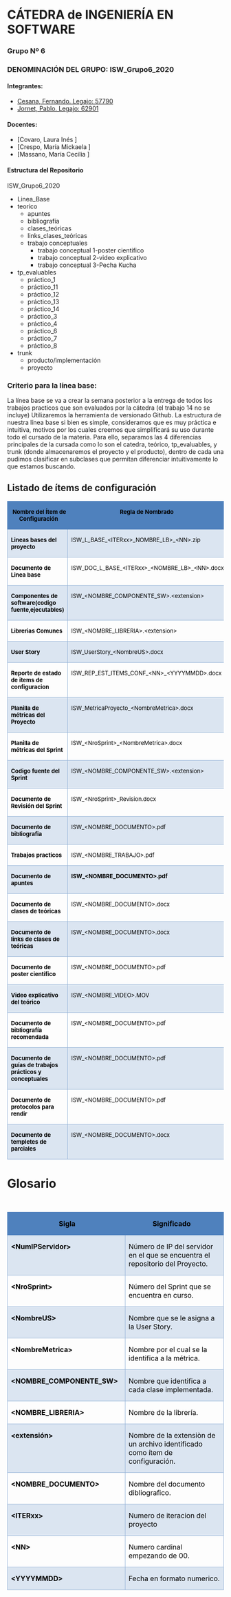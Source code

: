 # CÁTEDRA de INGENIERÍA EN SOFTWARE
### Grupo Nº 6

### DENOMINACIÓN DEL GRUPO: ISW_Grupo6_2020

#### Integrantes:

- [Cesana, Fernando. Legajo: 57790 ](https://github.com/Fernando939 " Cesana, Fernando. Legajo: 57790")
- [Jornet, Pablo. Legajo: 62901 ](https://github.com/PabloJornet " Jornet, Pablo. Legajo: 62901")


#### Docentes:

- [Covaro, Laura Inés ]
- [Crespo, María Mickaela ]
- [Massano, María Cecilia ]

#### Estructura del Repositorio
                
 ISW_Grupo6_2020
+ Linea_Base
+ teorico
    + apuntes
	+ bibliografía
	+ clases_teóricas
	+ links_clases_teóricas
	+ trabajo conceptuales
		+ trabajo conceptual 1-poster cientifico
		+ trabajo conceptual 2-video explicativo
		+ trabajo conceptual 3-Pecha Kucha
+ tp_evaluables
    * práctico_1
	* práctico_11
	* práctico_12
	* práctico_13
	* práctico_14
	* práctico_3
	* práctico_4
	* práctico_6
	* práctico_7
	* práctico_8
+ trunk
	* producto/implementación
	* proyecto

### Criterio para la línea base:

La línea base se va a crear la semana 
posterior a la entrega de todos los trabajos 
practicos que son evaluados por la cátedra (el trabajo 14 no se incluye)
Utilizaremos la herramienta de versionado Github. La estructura de nuestra línea base si bien es simple, consideramos que es muy práctica e
 intuitiva, motivos por los cuales creemos que simplificará su uso
 durante todo el cursado de la materia. Para ello, separamos las 4 diferencias principales de la cursada como lo son el catedra, teórico, tp_evaluables, 
 y trunk (donde almacenaremos el proyecto y el producto), dentro de cada una pudimos
 clasificar en subclases que permitan diferenciar intuitivamente lo que estamos buscando.





## Listado de ítems de configuración

<TABLE WIDTH=982 CELLPADDING=7 CELLSPACING=0>
	<COL WIDTH=114>
	<COL WIDTH=349>
	<COL WIDTH=411>
	<COL WIDTH=50>
	<TR VALIGN=TOP>
		<TD WIDTH=114 HEIGHT=12 BGCOLOR="#4f81bd" STYLE="border-top: 1px solid #4f81bd; border-bottom: 1px solid #4f81bd; border-left: 1px solid #4f81bd; border-right: none; padding-top: 0in; padding-bottom: 0in; padding-left: 0.08in; padding-right: 0in">
			<P ALIGN=CENTER><FONT COLOR="#000000"><FONT SIZE=2><B>Nombre del
			Ítem de Configuración&nbsp;</B></FONT></FONT></P>
		</TD>
		<TD WIDTH=349 BGCOLOR="#4f81bd" STYLE="border-top: 1px solid #4f81bd; border-bottom: 1px solid #4f81bd; border-left: none; border-right: none; padding: 0in">
			<P ALIGN=CENTER><FONT COLOR="#000000"><FONT SIZE=2><B>Regla de
			Nombrado&nbsp;</B></FONT></FONT></P>
		</TD>
		<TD WIDTH=411 BGCOLOR="#4f81bd" STYLE="border-top: 1px solid #4f81bd; border-bottom: 1px solid #4f81bd; border-left: none; border-right: none; padding: 0in">
			<P ALIGN=CENTER><FONT COLOR="#000000"><FONT SIZE=2><B>Ubicación
			Física&nbsp;</B></FONT></FONT></P>
		</TD>
		<TD WIDTH=50 BGCOLOR="#4f81bd" STYLE="border-top: 1px solid #4f81bd; border-bottom: 1px solid #4f81bd; border-left: none; border-right: 1px solid #4f81bd; padding-top: 0in; padding-bottom: 0in; padding-left: 0in; padding-right: 0.08in">
			<P ALIGN=CENTER><FONT COLOR="#000000"><FONT SIZE=2><B>Tipo de Ítem</B></FONT></FONT></P>
		</TD>
	</TR>
	<TR VALIGN=TOP>
		<TD WIDTH=114 HEIGHT=13 BGCOLOR="#dbe5f1" STYLE="border-top: 1px solid #4f81bd; border-bottom: 1px solid #95b3d7; border-left: 1px solid #95b3d7; border-right: 1px solid #95b3d7; padding: 0in 0.08in">
			<P><FONT COLOR="#000000"><FONT SIZE=2><B>Lineas bases del proyecto</B></FONT></FONT></P>
		</TD>
		<TD WIDTH=349 BGCOLOR="#dbe5f1" STYLE="border-top: 1px solid #4f81bd; border-bottom: 1px solid #95b3d7; border-left: 1px solid #95b3d7; border-right: 1px solid #95b3d7; padding: 0in 0.08in">
			<P><FONT COLOR="#000000"><FONT SIZE=2>ISW_L_BASE_&lt;ITERxx&gt;_NOMBRE_LB&gt;_&lt;NN&gt;.zip</FONT></FONT></P>
		</TD>
		<TD WIDTH=411 BGCOLOR="#dbe5f1" STYLE="border-top: 1px solid #4f81bd; border-bottom: 1px solid #95b3d7; border-left: 1px solid #95b3d7; border-right: 1px solid #95b3d7; padding: 0in 0.08in">
			<P><FONT COLOR="#000000"><FONT SIZE=2>http://&lt;NumIPServidor&gt;/ISW/linea_base</FONT></FONT></P>
		</TD>
		<TD WIDTH=50 BGCOLOR="#dbe5f1" STYLE="border-top: 1px solid #4f81bd; border-bottom: 1px solid #95b3d7; border-left: 1px solid #95b3d7; border-right: 1px solid #95b3d7; padding: 0in 0.08in">
			<P><FONT COLOR="#000000"><FONT SIZE=2>Iteración</FONT></FONT></P>
		</TD>
	</TR>
	<TR VALIGN=TOP>
		<TD WIDTH=114 HEIGHT=13 STYLE="border: 1px solid #95b3d7; padding: 0in 0.08in">
			<P><FONT COLOR="#000000"><FONT SIZE=2><B>Documento de Linea base</B></FONT></FONT></P>
		</TD>
		<TD WIDTH=349 STYLE="border: 1px solid #95b3d7; padding: 0in 0.08in">
			<P><FONT COLOR="#000000"><FONT SIZE=2>ISW_DOC_L_BASE_&lt;ITERxx&gt;_&lt;NOMBRE_LB&gt;_&lt;NN&gt;.docx</FONT></FONT></P>
		</TD>
		<TD WIDTH=411 STYLE="border: 1px solid #95b3d7; padding: 0in 0.08in">
			<P><FONT COLOR="#000000"><FONT SIZE=2>http://&lt;NumIPServidor&gt;/ISW/linea_base</FONT></FONT></P>
		</TD>
		<TD WIDTH=50 STYLE="border: 1px solid #95b3d7; padding: 0in 0.08in">
			<P><FONT COLOR="#000000"><FONT SIZE=2>Iteración</FONT></FONT></P>
		</TD>
	</TR>
	<TR VALIGN=TOP>
		<TD WIDTH=114 HEIGHT=21 BGCOLOR="#dbe5f1" STYLE="border: 1px solid #95b3d7; padding: 0in 0.08in">
			<P><FONT COLOR="#000000"><FONT SIZE=2><B>Componentes de
			software(codigo fuente,ejecutables)</B></FONT></FONT></P>
		</TD>
		<TD WIDTH=349 BGCOLOR="#dbe5f1" STYLE="border: 1px solid #95b3d7; padding: 0in 0.08in">
			<P><FONT COLOR="#000000"><FONT SIZE=2>ISW_&lt;NOMBRE_COMPONENTE_SW&gt;.&lt;extension&gt;</FONT></FONT></P>
		</TD>
		<TD WIDTH=411 BGCOLOR="#dbe5f1" STYLE="border: 1px solid #95b3d7; padding: 0in 0.08in">
			<P><FONT COLOR="#000000"><FONT SIZE=2>http://&lt;NumIPServidor&gt;/ISW/trunk/producto/implementacion/código
			fuente</FONT></FONT></P>
		</TD>
		<TD WIDTH=50 BGCOLOR="#dbe5f1" STYLE="border: 1px solid #95b3d7; padding: 0in 0.08in">
			<P><FONT COLOR="#000000"><FONT SIZE=2>Producto</FONT></FONT></P>
		</TD>
	</TR>
	<TR VALIGN=TOP>
		<TD WIDTH=114 HEIGHT=13 STYLE="border: 1px solid #95b3d7; padding: 0in 0.08in">
			<P><FONT COLOR="#000000"><FONT SIZE=2><B>Librerias Comunes</B></FONT></FONT></P>
		</TD>
		<TD WIDTH=349 STYLE="border: 1px solid #95b3d7; padding: 0in 0.08in">
			<P><FONT COLOR="#000000"><FONT SIZE=2>ISW_&lt;NOMBRE_LIBRERIA&gt;.&lt;extension&gt;</FONT></FONT></P>
		</TD>
		<TD WIDTH=411 STYLE="border: 1px solid #95b3d7; padding: 0in 0.08in">
			<P><FONT COLOR="#000000"><FONT SIZE=2>http://&lt;NumIPServidor&gt;/ISW/trunk/producto/implementacion/librerias</FONT></FONT></P>
		</TD>
		<TD WIDTH=50 STYLE="border: 1px solid #95b3d7; padding: 0in 0.08in">
			<P><FONT COLOR="#000000"><FONT SIZE=2>Producto</FONT></FONT></P>
		</TD>
	</TR>
	<TR VALIGN=TOP>
		<TD WIDTH=114 HEIGHT=13 BGCOLOR="#dbe5f1" STYLE="border: 1px solid #95b3d7; padding: 0in 0.08in">
			<P><FONT COLOR="#000000"><FONT SIZE=2><B>User Story</B></FONT></FONT></P>
		</TD>
		<TD WIDTH=349 BGCOLOR="#dbe5f1" STYLE="border: 1px solid #95b3d7; padding: 0in 0.08in">
			<P><FONT COLOR="#000000"><FONT SIZE=2>ISW_UserStory_&lt;NombreUS&gt;.docx</FONT></FONT></P>
		</TD>
		<TD WIDTH=411 BGCOLOR="#dbe5f1" STYLE="border: 1px solid #95b3d7; padding: 0in 0.08in">
			<P><FONT COLOR="#000000"><FONT SIZE=2><SPAN LANG="en-US">http://&lt;NumIPServidor&gt;/ISW/trunk/proyecto/requerimientos/user
			story</SPAN></FONT></FONT></P>
		</TD>
		<TD WIDTH=50 BGCOLOR="#dbe5f1" STYLE="border: 1px solid #95b3d7; padding: 0in 0.08in">
			<P><FONT COLOR="#000000"><FONT SIZE=2>Proyecto</FONT></FONT></P>
		</TD>
	</TR>
	<TR VALIGN=TOP>
		<TD WIDTH=114 HEIGHT=25 STYLE="border: 1px solid #95b3d7; padding: 0in 0.08in">
			<P><FONT COLOR="#000000"><FONT SIZE=2><B>Reporte de estado de
			items de configuracion</B></FONT></FONT></P>
		</TD>
		<TD WIDTH=349 STYLE="border: 1px solid #95b3d7; padding: 0in 0.08in">
			<P><FONT COLOR="#000000"><FONT SIZE=2><SPAN LANG="en-US">ISW_REP_EST_ITEMS_CONF_&lt;NN&gt;_&lt;YYYYMMDD&gt;.docx</SPAN></FONT></FONT></P>
		</TD>
		<TD WIDTH=411 STYLE="border: 1px solid #95b3d7; padding: 0in 0.08in">
			<P><FONT COLOR="#000000"><FONT SIZE=2>http://&lt;NumIPServidor&gt;/ISW/truck/proyecto/gestión
			de configuración</FONT></FONT></P>
		</TD>
		<TD WIDTH=50 STYLE="border: 1px solid #95b3d7; padding: 0in 0.08in">
			<P><FONT COLOR="#000000"><FONT SIZE=2>Proyecto</FONT></FONT></P>
		</TD>
	</TR>
	<TR VALIGN=TOP>
		<TD WIDTH=114 HEIGHT=13 BGCOLOR="#dbe5f1" STYLE="border: 1px solid #95b3d7; padding: 0in 0.08in">
			<P><FONT COLOR="#000000"><FONT SIZE=2><B>Planilla de métricas del
			Proyecto</B></FONT></FONT></P>
		</TD>
		<TD WIDTH=349 BGCOLOR="#dbe5f1" STYLE="border: 1px solid #95b3d7; padding: 0in 0.08in">
			<P><FONT COLOR="#000000"><FONT SIZE=2>ISW_MetricaProyecto_&lt;NombreMetrica&gt;.docx</FONT></FONT></P>
		</TD>
		<TD WIDTH=411 BGCOLOR="#dbe5f1" STYLE="border: 1px solid #95b3d7; padding: 0in 0.08in">
			<P><FONT COLOR="#000000"><FONT SIZE=2>http://&lt;NumIPServidor&gt;/ISW/Trunk/proyecto/métricas
			del proyecto</FONT></FONT></P>
		</TD>
		<TD WIDTH=50 BGCOLOR="#dbe5f1" STYLE="border: 1px solid #95b3d7; padding: 0in 0.08in">
			<P><FONT COLOR="#000000"><FONT SIZE=2>Proyecto</FONT></FONT></P>
		</TD>
	</TR>
	<TR VALIGN=TOP>
		<TD WIDTH=114 HEIGHT=6 STYLE="border: 1px solid #95b3d7; padding: 0in 0.08in">
			<P><FONT COLOR="#000000"><FONT SIZE=2><B>Planilla de métricas del
			Sprint</B></FONT></FONT></P>
		</TD>
		<TD WIDTH=349 STYLE="border: 1px solid #95b3d7; padding: 0in 0.08in">
			<P><FONT COLOR="#000000"><FONT SIZE=2>ISW_&lt;NroSprint&gt;_&lt;NombreMetrica&gt;.docx</FONT></FONT></P>
		</TD>
		<TD WIDTH=411 STYLE="border: 1px solid #95b3d7; padding: 0in 0.08in">
			<P><FONT COLOR="#000000"><FONT SIZE=2>http://&lt;NumIPServidor&gt;/ISW/trunk/proyecto/sprint/sprint_1/métricas</FONT></FONT></P>
		</TD>
		<TD WIDTH=50 STYLE="border: 1px solid #95b3d7; padding: 0in 0.08in">
			<P><FONT COLOR="#000000"><FONT SIZE=2>Sprint</FONT></FONT></P>
		</TD>
	</TR>
	<TR VALIGN=TOP>
		<TD WIDTH=114 HEIGHT=22 BGCOLOR="#dbe5f1" STYLE="border: 1px solid #95b3d7; padding: 0in 0.08in">
			<P><FONT COLOR="#000000"><FONT SIZE=2><B>Codigo fuente del Sprint</B></FONT></FONT></P>
		</TD>
		<TD WIDTH=349 BGCOLOR="#dbe5f1" STYLE="border: 1px solid #95b3d7; padding: 0in 0.08in">
			<P><FONT COLOR="#000000"><FONT SIZE=2>ISW_&lt;NOMBRE_COMPONENTE_SW&gt;.&lt;extension&gt;</FONT></FONT></P>
		</TD>
		<TD WIDTH=411 BGCOLOR="#dbe5f1" STYLE="border: 1px solid #95b3d7; padding: 0in 0.08in">
			<P><FONT COLOR="#000000"><FONT SIZE=2>http://&lt;NumIPServidor&gt;/ISW/trunk/proyecto/sprint/sprint_1/código_fuente</FONT></FONT></P>
		</TD>
		<TD WIDTH=50 BGCOLOR="#dbe5f1" STYLE="border: 1px solid #95b3d7; padding: 0in 0.08in">
			<P><FONT COLOR="#000000"><FONT SIZE=2>Sprint</FONT></FONT></P>
		</TD>
	</TR>
	<TR VALIGN=TOP>
		<TD WIDTH=114 HEIGHT=6 STYLE="border: 1px solid #95b3d7; padding: 0in 0.08in">
			<P><FONT COLOR="#000000"><FONT SIZE=2><B>Documento de Revisión
			del Sprint</B></FONT></FONT></P>
		</TD>
		<TD WIDTH=349 STYLE="border: 1px solid #95b3d7; padding: 0in 0.08in">
			<P><FONT COLOR="#000000"><FONT SIZE=2>ISW_&lt;NroSprint&gt;_Revision.docx</FONT></FONT></P>
		</TD>
		<TD WIDTH=411 STYLE="border: 1px solid #95b3d7; padding: 0in 0.08in">
			<P><FONT COLOR="#000000"><FONT SIZE=2>http://&lt;NumIPServidor&gt;/ISW/trunk/proyecto/sprint/Sprint_1/revisiones</FONT></FONT></P>
		</TD>
		<TD WIDTH=50 STYLE="border: 1px solid #95b3d7; padding: 0in 0.08in">
			<P><FONT COLOR="#000000"><FONT SIZE=2>Sprint</FONT></FONT></P>
		</TD>
	</TR>
	<TR VALIGN=TOP>
		<TD WIDTH=114 HEIGHT=6 BGCOLOR="#dbe5f1" STYLE="border: 1px solid #95b3d7; padding: 0in 0.08in">
			<P><FONT COLOR="#000000"><FONT SIZE=2><B>Documento de
			bibliografia&nbsp;</B></FONT></FONT></P>
		</TD>
		<TD WIDTH=349 BGCOLOR="#dbe5f1" STYLE="border: 1px solid #95b3d7; padding: 0in 0.08in">
			<P><FONT COLOR="#000000"><FONT SIZE=2>ISW_&lt;NOMBRE_DOCUMENTO&gt;.pdf</FONT></FONT></P>
		</TD>
		<TD WIDTH=411 BGCOLOR="#dbe5f1" STYLE="border: 1px solid #95b3d7; padding: 0in 0.08in">
			<P><FONT COLOR="#000000"><FONT SIZE=2>http://&lt;NumIPServidor&gt;/ISW/teórico/bibliografía</FONT></FONT></P>
		</TD>
		<TD WIDTH=50 BGCOLOR="#dbe5f1" STYLE="border: 1px solid #95b3d7; padding: 0in 0.08in">
			<P><FONT COLOR="#000000"><FONT SIZE=2>Iteración</FONT></FONT></P>
		</TD>
	</TR>
	<TR VALIGN=TOP>
		<TD WIDTH=114 HEIGHT=6 STYLE="border: 1px solid #95b3d7; padding: 0in 0.08in">
			<P><FONT COLOR="#000000"><FONT SIZE=2><B>Trabajos practicos</B></FONT></FONT></P>
		</TD>
		<TD WIDTH=349 STYLE="border: 1px solid #95b3d7; padding: 0in 0.08in">
			<P><FONT COLOR="#000000"><FONT SIZE=2>ISW_&lt;NOMBRE_TRABAJO&gt;.pdf</FONT></FONT></P>
		</TD>
		<TD WIDTH=411 STYLE="border: 1px solid #95b3d7; padding: 0in 0.08in">
			<P><FONT COLOR="#000000"><FONT SIZE=2>http://&lt;NumIPServidor&gt;/ISW/tp_evaluables/prácticos</FONT></FONT></P>
		</TD>
		<TD WIDTH=50 STYLE="border: 1px solid #95b3d7; padding: 0in 0.08in">
			<P><FONT COLOR="#000000"><FONT SIZE=2>Iteración</FONT></FONT></P>
		</TD>
	</TR>
	<TR VALIGN=TOP>
		<TD WIDTH=114 HEIGHT=6 BGCOLOR="#dbe5f1" STYLE="border: 1px solid #95b3d7; padding: 0in 0.08in">
			<P><FONT COLOR="#000000"><FONT SIZE=2><B>Documento de apuntes</B></FONT></FONT></P>
		</TD>
		<TD WIDTH=349 BGCOLOR="#dbe5f1" STYLE="border: 1px solid #95b3d7; padding: 0in 0.08in">
			<P><FONT COLOR="#000000"><FONT SIZE=2><B>ISW_&lt;NOMBRE_DOCUMENTO&gt;.pdf</B></FONT></FONT></P>
		</TD>
		<TD WIDTH=411 BGCOLOR="#dbe5f1" STYLE="border: 1px solid #95b3d7; padding: 0in 0.08in">
			<P><FONT COLOR="#000000"><FONT SIZE=2>http://&lt;NumIPServidor&gt;/ISW/teórico/apuntes</FONT></FONT></P>
		</TD>
		<TD WIDTH=50 BGCOLOR="#dbe5f1" STYLE="border: 1px solid #95b3d7; padding: 0in 0.08in">
			<P><FONT COLOR="#000000"><FONT SIZE=2>Iteración</FONT></FONT></P>
		</TD>
	</TR>
	<TR VALIGN=TOP>
		<TD WIDTH=114 HEIGHT=6 STYLE="border: 1px solid #95b3d7; padding: 0in 0.08in">
			<P><FONT COLOR="#000000"><FONT SIZE=2><B>Documento de clases de
			teóricas&nbsp;</B></FONT></FONT></P>
		</TD>
		<TD WIDTH=349 STYLE="border: 1px solid #95b3d7; padding: 0in 0.08in">
			<P><FONT COLOR="#000000"><FONT SIZE=2>ISW_&lt;NOMBRE_DOCUMENTO&gt;.docx</FONT></FONT></P>
		</TD>
		<TD WIDTH=411 STYLE="border: 1px solid #95b3d7; padding: 0in 0.08in">
			<P><FONT COLOR="#000000"><FONT SIZE=2>http://&lt;NumIPServidor&gt;/ISW/teórico/clases_teóricas</FONT></FONT></P>
		</TD>
		<TD WIDTH=50 STYLE="border: 1px solid #95b3d7; padding: 0in 0.08in">
			<P><FONT COLOR="#000000"><FONT SIZE=2>Iteración</FONT></FONT></P>
		</TD>
	</TR>
	<TR VALIGN=TOP>
		<TD WIDTH=114 HEIGHT=22 BGCOLOR="#dbe5f1" STYLE="border: 1px solid #95b3d7; padding: 0in 0.08in">
			<P><FONT COLOR="#000000"><FONT SIZE=2><B>Documento de  links de
			clases de teóricas&nbsp;</B></FONT></FONT></P>
		</TD>
		<TD WIDTH=349 BGCOLOR="#dbe5f1" STYLE="border: 1px solid #95b3d7; padding: 0in 0.08in">
			<P><FONT COLOR="#000000"><FONT SIZE=2>ISW_&lt;NOMBRE_DOCUMENTO&gt;.docx</FONT></FONT></P>
		</TD>
		<TD WIDTH=411 BGCOLOR="#dbe5f1" STYLE="border: 1px solid #95b3d7; padding: 0in 0.08in">
			<P><FONT COLOR="#000000"><FONT SIZE=2>http://&lt;NumIPServidor&gt;/ISW/teórico/links_clases_teóricas</FONT></FONT></P>
		</TD>
		<TD WIDTH=50 BGCOLOR="#dbe5f1" STYLE="border: 1px solid #95b3d7; padding: 0in 0.08in">
			<P><FONT COLOR="#000000"><FONT SIZE=2>Iteración</FONT></FONT></P>
		</TD>
	</TR>
	<TR VALIGN=TOP>
		<TD WIDTH=114 HEIGHT=6 STYLE="border: 1px solid #95b3d7; padding: 0in 0.08in">
			<P><FONT COLOR="#000000"><FONT SIZE=2><B>Documento de poster
			científico&nbsp;</B></FONT></FONT></P>
		</TD>
		<TD WIDTH=349 STYLE="border: 1px solid #95b3d7; padding: 0in 0.08in">
			<P><FONT COLOR="#000000"><FONT SIZE=2>ISW_&lt;NOMBRE_DOCUMENTO&gt;.pdf</FONT></FONT></P>
		</TD>
		<TD WIDTH=411 STYLE="border: 1px solid #95b3d7; padding: 0in 0.08in">
			<P><FONT COLOR="#000000"><FONT SIZE=2>http://&lt;NumIPServidor&gt;/ISW/teórico/poster_científico</FONT></FONT></P>
		</TD>
		<TD WIDTH=50 STYLE="border: 1px solid #95b3d7; padding: 0in 0.08in">
			<P><FONT COLOR="#000000"><FONT SIZE=2>Iteración</FONT></FONT></P>
		</TD>
	</TR>
	<TR VALIGN=TOP>
		<TD WIDTH=114 HEIGHT=6 BGCOLOR="#dbe5f1" STYLE="border: 1px solid #95b3d7; padding: 0in 0.08in">
			<P><FONT COLOR="#000000"><FONT SIZE=2><B>Video explicativo del
			teórico</B></FONT></FONT></P>
		</TD>
		<TD WIDTH=349 BGCOLOR="#dbe5f1" STYLE="border: 1px solid #95b3d7; padding: 0in 0.08in">
			<P><FONT COLOR="#000000"><FONT SIZE=2>ISW_&lt;NOMBRE_VIDEO&gt;.MOV</FONT></FONT></P>
		</TD>
		<TD WIDTH=411 BGCOLOR="#dbe5f1" STYLE="border: 1px solid #95b3d7; padding: 0in 0.08in">
			<P><FONT COLOR="#000000"><FONT SIZE=2>http://&lt;NumIPServidor&gt;/ISW/teórico/video_explicativo</FONT></FONT></P>
		</TD>
		<TD WIDTH=50 BGCOLOR="#dbe5f1" STYLE="border: 1px solid #95b3d7; padding: 0in 0.08in">
			<P><FONT COLOR="#000000"><FONT SIZE=2>Iteración</FONT></FONT></P>
		</TD>
	</TR>
	<TR VALIGN=TOP>
		<TD WIDTH=114 HEIGHT=6 STYLE="border: 1px solid #95b3d7; padding: 0in 0.08in">
			<P><FONT COLOR="#000000"><FONT SIZE=2><B>Documento de bibliografía
			recomendada&nbsp;</B></FONT></FONT></P>
		</TD>
		<TD WIDTH=349 STYLE="border: 1px solid #95b3d7; padding: 0in 0.08in">
			<P><FONT COLOR="#000000"><FONT SIZE=2>ISW_&lt;NOMBRE_DOCUMENTO&gt;.pdf</FONT></FONT></P>
		</TD>
		<TD WIDTH=411 STYLE="border: 1px solid #95b3d7; padding: 0in 0.08in">
			<P><FONT COLOR="#000000"><FONT SIZE=2>http://&lt;NumIPServidor&gt;/ISW/catedra/bibliografía
			recomendada</FONT></FONT></P>
		</TD>
		<TD WIDTH=50 STYLE="border: 1px solid #95b3d7; padding: 0in 0.08in">
			<P><FONT COLOR="#000000"><FONT SIZE=2>Iteración</FONT></FONT></P>
		</TD>
	</TR>
	<TR VALIGN=TOP>
		<TD WIDTH=114 HEIGHT=22 BGCOLOR="#dbe5f1" STYLE="border: 1px solid #95b3d7; padding: 0in 0.08in">
			<P><FONT COLOR="#000000"><FONT SIZE=2><B>Documento de  guías de
			trabajos prácticos y conceptuales&nbsp;</B></FONT></FONT></P>
		</TD>
		<TD WIDTH=349 BGCOLOR="#dbe5f1" STYLE="border: 1px solid #95b3d7; padding: 0in 0.08in">
			<P><FONT COLOR="#000000"><FONT SIZE=2>ISW_&lt;NOMBRE_DOCUMENTO&gt;.pdf</FONT></FONT></P>
		</TD>
		<TD WIDTH=411 BGCOLOR="#dbe5f1" STYLE="border: 1px solid #95b3d7; padding: 0in 0.08in">
			<P><FONT COLOR="#000000"><FONT SIZE=2>http://&lt;NumIPServidor&gt;/ISW/catedra
			/guía_trabajos_prácticos_y _conceptuales</FONT></FONT></P>
		</TD>
		<TD WIDTH=50 BGCOLOR="#dbe5f1" STYLE="border: 1px solid #95b3d7; padding: 0in 0.08in">
			<P><FONT COLOR="#000000"><FONT SIZE=2>Iteración</FONT></FONT></P>
		</TD>
	</TR>
	<TR VALIGN=TOP>
		<TD WIDTH=114 HEIGHT=6 STYLE="border: 1px solid #95b3d7; padding: 0in 0.08in">
			<P><FONT COLOR="#000000"><FONT SIZE=2><B>Documento de protocolos
			para rendir&nbsp;</B></FONT></FONT></P>
		</TD>
		<TD WIDTH=349 STYLE="border: 1px solid #95b3d7; padding: 0in 0.08in">
			<P><FONT COLOR="#000000"><FONT SIZE=2>ISW_&lt;NOMBRE_DOCUMENTO&gt;.pdf</FONT></FONT></P>
		</TD>
		<TD WIDTH=411 STYLE="border: 1px solid #95b3d7; padding: 0in 0.08in">
			<P><FONT COLOR="#000000"><FONT SIZE=2>http://&lt;NumIPServidor&gt;/ISW/catedra/protocolos_para_rendir</FONT></FONT></P>
		</TD>
		<TD WIDTH=50 STYLE="border: 1px solid #95b3d7; padding: 0in 0.08in">
			<P><FONT COLOR="#000000"><FONT SIZE=2>Iteración</FONT></FONT></P>
		</TD>
	</TR>
	<TR VALIGN=TOP>
		<TD WIDTH=114 HEIGHT=5 BGCOLOR="#dbe5f1" STYLE="border: 1px solid #95b3d7; padding: 0in 0.08in">
			<P><FONT COLOR="#000000"><FONT SIZE=2><B>Documento de templetes de
			parciales</B></FONT></FONT></P>
		</TD>
		<TD WIDTH=349 BGCOLOR="#dbe5f1" STYLE="border: 1px solid #95b3d7; padding: 0in 0.08in">
			<P><FONT COLOR="#000000"><FONT SIZE=2>ISW_&lt;NOMBRE_DOCUMENTO&gt;.docx</FONT></FONT></P>
		</TD>
		<TD WIDTH=411 BGCOLOR="#dbe5f1" STYLE="border: 1px solid #95b3d7; padding: 0in 0.08in">
			<P><FONT COLOR="#000000"><FONT SIZE=2>http://&lt;NumIPServidor&gt;/ISW/catedra/</FONT></FONT><FONT COLOR="#000000"><FONT SIZE=2>templetes_parciales</FONT></FONT></P>
		</TD>
		<TD WIDTH=50 BGCOLOR="#dbe5f1" STYLE="border: 1px solid #95b3d7; padding: 0in 0.08in">
			<P><FONT COLOR="#000000"><FONT SIZE=2>Iteración</FONT></FONT></P>
		</TD>
	</TR> 

</TABLE>
<h1> Glosario </h1>
<P STYLE="margin-bottom: 0in; line-height: 100%"><BR>
</P>
<TABLE WIDTH=991 CELLPADDING=7 CELLSPACING=0>
	<COL WIDTH=296>
	<COL WIDTH=665>
	<TR VALIGN=TOP>
		<TD WIDTH=296 HEIGHT=2 BGCOLOR="#4f81bd" STYLE="border-top: 1px solid #4f81bd; border-bottom: 1px solid #4f81bd; border-left: 1px solid #4f81bd; border-right: none; padding-top: 0in; padding-bottom: 0in; padding-left: 0.08in; padding-right: 0in">
			<P ALIGN=CENTER><FONT COLOR="#000000"><B>Sigla&nbsp;</B></FONT></P>
		</TD>
		<TD WIDTH=665 BGCOLOR="#4f81bd" STYLE="border-top: 1px solid #4f81bd; border-bottom: 1px solid #4f81bd; border-left: none; border-right: 1px solid #4f81bd; padding-top: 0in; padding-bottom: 0in; padding-left: 0in; padding-right: 0.08in">
			<P ALIGN=CENTER><FONT COLOR="#000000"><B>Significado&nbsp;</B></FONT></P>
		</TD>
	</TR>
	<TR VALIGN=TOP>
		<TD WIDTH=296 HEIGHT=18 BGCOLOR="#dbe5f1" STYLE="border-top: 1px solid #4f81bd; border-bottom: 1px solid #95b3d7; border-left: 1px solid #95b3d7; border-right: 1px solid #95b3d7; padding: 0in 0.08in">
			<P><FONT COLOR="#000000"><B>&lt;NumIPServidor&gt;</B></FONT></P>
		</TD>
		<TD WIDTH=665 BGCOLOR="#dbe5f1" STYLE="border-top: 1px solid #4f81bd; border-bottom: 1px solid #95b3d7; border-left: 1px solid #95b3d7; border-right: 1px solid #95b3d7; padding: 0in 0.08in">
			<P><FONT COLOR="#000000">Número de IP del servidor en el que se
			encuentra el repositorio del Proyecto.</FONT></P>
		</TD>
	</TR>
	<TR VALIGN=TOP>
		<TD WIDTH=296 HEIGHT=18 STYLE="border: 1px solid #95b3d7; padding: 0in 0.08in">
			<P><FONT COLOR="#000000"><B>&lt;NroSprint&gt;</B></FONT></P>
		</TD>
		<TD WIDTH=665 STYLE="border: 1px solid #95b3d7; padding: 0in 0.08in">
			<P><FONT COLOR="#000000">Número del Sprint que se encuentra en
			curso.</FONT></P>
		</TD>
	</TR>
	<TR VALIGN=TOP>
		<TD WIDTH=296 HEIGHT=3 BGCOLOR="#dbe5f1" STYLE="border: 1px solid #95b3d7; padding: 0in 0.08in">
			<P><FONT COLOR="#000000"><B>&lt;NombreUS&gt;</B></FONT></P>
		</TD>
		<TD WIDTH=665 BGCOLOR="#dbe5f1" STYLE="border: 1px solid #95b3d7; padding: 0in 0.08in">
			<P><FONT COLOR="#000000">Nombre que se le asigna a la User Story.</FONT></P>
		</TD>
	</TR>
	<TR VALIGN=TOP>
		<TD WIDTH=296 HEIGHT=18 STYLE="border: 1px solid #95b3d7; padding: 0in 0.08in">
			<P><FONT COLOR="#000000"><B>&lt;NombreMetrica&gt;</B></FONT></P>
		</TD>
		<TD WIDTH=665 STYLE="border: 1px solid #95b3d7; padding: 0in 0.08in">
			<P><FONT COLOR="#000000">Nombre por el cual se la identifica a la
			métrica.</FONT></P>
		</TD>
	</TR>
	<TR VALIGN=TOP>
		<TD WIDTH=296 HEIGHT=18 BGCOLOR="#dbe5f1" STYLE="border: 1px solid #95b3d7; padding: 0in 0.08in">
			<P><FONT COLOR="#000000"><B>&lt;NOMBRE_COMPONENTE_SW&gt;</B></FONT></P>
		</TD>
		<TD WIDTH=665 BGCOLOR="#dbe5f1" STYLE="border: 1px solid #95b3d7; padding: 0in 0.08in">
			<P><FONT COLOR="#000000">Nombre que identifica a cada clase
			implementada.</FONT></P>
		</TD>
	</TR>
	<TR VALIGN=TOP>
		<TD WIDTH=296 HEIGHT=3 STYLE="border: 1px solid #95b3d7; padding: 0in 0.08in">
			<P><FONT COLOR="#000000"><B>&lt;NOMBRE_LIBRERIA&gt;</B></FONT></P>
		</TD>
		<TD WIDTH=665 STYLE="border: 1px solid #95b3d7; padding: 0in 0.08in">
			<P><FONT COLOR="#000000">Nombre de la librería.</FONT></P>
		</TD>
	</TR>
	<TR VALIGN=TOP>
		<TD WIDTH=296 HEIGHT=18 BGCOLOR="#dbe5f1" STYLE="border: 1px solid #95b3d7; padding: 0in 0.08in">
			<P><FONT COLOR="#000000"><B>&lt;extensión&gt;</B></FONT></P>
		</TD>
		<TD WIDTH=665 BGCOLOR="#dbe5f1" STYLE="border: 1px solid #95b3d7; padding: 0in 0.08in">
			<P><FONT COLOR="#000000">Nombre de la extensiòn de un archivo
			identificado como ítem de configuración.</FONT></P>
		</TD>
	</TR>
	<TR VALIGN=TOP>
		<TD WIDTH=296 HEIGHT=3 STYLE="border: 1px solid #95b3d7; padding: 0in 0.08in">
			<P><FONT COLOR="#000000"><B>&lt;NOMBRE_DOCUMENTO&gt;</B></FONT></P>
		</TD>
		<TD WIDTH=665 STYLE="border: 1px solid #95b3d7; padding: 0in 0.08in">
			<P><FONT COLOR="#000000">Nombre del documento dibliografico.</FONT></P>
		</TD>
	</TR>
	<TR VALIGN=TOP>
		<TD WIDTH=296 HEIGHT=3 BGCOLOR="#dbe5f1" STYLE="border: 1px solid #95b3d7; padding: 0in 0.08in">
			<P><FONT COLOR="#000000"><B>&lt;ITERxx&gt;</B></FONT></P>
		</TD>
		<TD WIDTH=665 BGCOLOR="#dbe5f1" STYLE="border: 1px solid #95b3d7; padding: 0in 0.08in">
			<P><FONT COLOR="#000000">Numero de iteracion del proyecto</FONT></P>
		</TD>
	</TR>
	<TR VALIGN=TOP>
		<TD WIDTH=296 HEIGHT=3 STYLE="border: 1px solid #95b3d7; padding: 0in 0.08in">
			<P><FONT COLOR="#000000"><B>&lt;NN&gt;</B></FONT></P>
		</TD>
		<TD WIDTH=665 STYLE="border: 1px solid #95b3d7; padding: 0in 0.08in">
			<P><FONT COLOR="#000000">Numero cardinal empezando de 00.</FONT></P>
		</TD>
	</TR>
	<TR VALIGN=TOP>
		<TD WIDTH=296 HEIGHT=2 BGCOLOR="#dbe5f1" STYLE="border: 1px solid #95b3d7; padding: 0in 0.08in">
			<P><FONT COLOR="#000000"><B>&lt;YYYYMMDD&gt;</B></FONT></P>
		</TD>
		<TD WIDTH=665 BGCOLOR="#dbe5f1" STYLE="border: 1px solid #95b3d7; padding: 0in 0.08in">
			<P><FONT COLOR="#000000">Fecha en formato numerico.</FONT></P>
		</TD>
	</TR>
</TABLE>
<P STYLE="margin-bottom: 0in"><BR>
</P>
</BODY>
</HTML>

